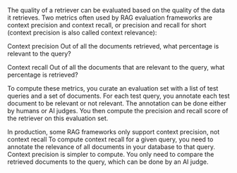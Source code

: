 The quality of a retriever can be evaluated based on the quality of the data it retrieves. Two metrics often used by RAG evaluation frameworks are context precision and context recall, or precision and recall for short (context precision is also called context relevance):

Context precision
Out of all the documents retrieved, what percentage is relevant to the query?

Context recall
Out of all the documents that are relevant to the query, what percentage is retrieved?

To compute these metrics, you curate an evaluation set with a list of test queries and a set of documents. For each test query, you annotate each test document to be relevant or not relevant. The annotation can be done either by humans or AI judges. You then compute the precision and recall score of the retriever on this evaluation set.

In production, some RAG frameworks only support context precision, not context recall To compute context recall for a given query, you need to annotate the relevance of all documents in your database to that query. Context precision is simpler to compute. You only need to compare the retrieved documents to the query, which can be done by an AI judge.
